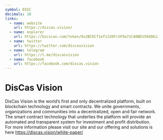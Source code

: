 ```yaml
---
symbol: DISC
decimals: 18
links:
  - name: website
    url: https://discas.vision/
  - name: explorer
    url: https://bscscan.com/token/0x2BCDCf1ef1320Fc5F9a71CA0BD1504D6125F7569
  - name: twitter
    url: https://twitter.com/discasvision
  - name: telegram
    url: https://t.me/discasvision
  - name: facebook
    url: https://facebook.com/discas.vision
---
```


# DisCas Vision

DisCas Vision is the world’s first and only decentralized platform, built on blockchain technology and smart contracts. We unite governments, organizations and communities into a decentralized, open and fair network. The smart contract technology that underlies the platform will provide an automated and transparent system for investment and profit distribution. For more information please visit our site and our offering and solutions is here https://discas.vision/white-paper/
